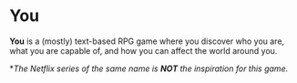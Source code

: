 # You

**You** is a (mostly) text-based RPG game where you discover who you are, what you are capable of, and how you can affect the world around you.

**The Netflix series of the same name is **NOT** the inspiration for this game.*
